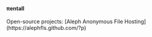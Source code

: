 <h4>πentall</h4>
Open-source projects:
[Aleph Anonymous File Hosting](https://alephfls.github.com/?p)
